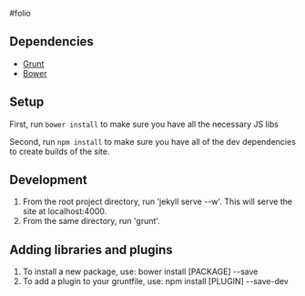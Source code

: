 #folio

## Dependencies

* [Grunt](http://gruntjs.com/)
* [Bower](https://github.com/bower/bower)

## Setup

First, run `bower install` to make sure you have all the necessary JS libs

Second, run `npm install` to make sure you have all of the dev dependencies to create builds of the site.

## Development

1. From the root project directory, run 'jekyll serve --w'. This will serve the site at localhost:4000.
2. From the same directory, run 'grunt'.


## Adding libraries and plugins

1. To install a new package, use: bower install [PACKAGE] --save
2. To add a plugin to your gruntfile, use: npm install [PLUGIN] --save-dev